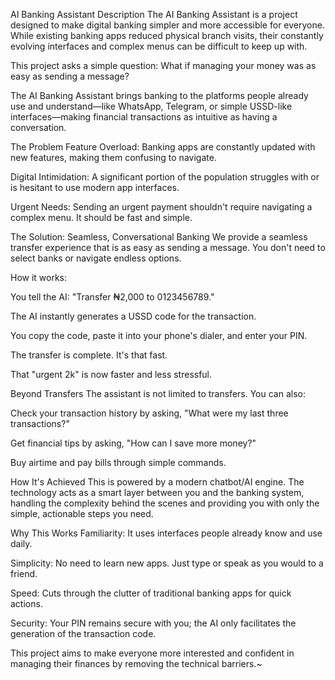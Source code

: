 AI Banking Assistant
Description
The AI Banking Assistant is a project designed to make digital banking simpler and more accessible for everyone. While existing banking apps reduced physical branch visits, their constantly evolving interfaces and complex menus can be difficult to keep up with.

This project asks a simple question: What if managing your money was as easy as sending a message?

The AI Banking Assistant brings banking to the platforms people already use and understand—like WhatsApp, Telegram, or simple USSD-like interfaces—making financial transactions as intuitive as having a conversation.

The Problem
Feature Overload: Banking apps are constantly updated with new features, making them confusing to navigate.

Digital Intimidation: A significant portion of the population struggles with or is hesitant to use modern app interfaces.

Urgent Needs: Sending an urgent payment shouldn't require navigating a complex menu. It should be fast and simple.

The Solution: Seamless, Conversational Banking
We provide a seamless transfer experience that is as easy as sending a message. You don't need to select banks or navigate endless options.

How it works:

You tell the AI: "Transfer ₦2,000 to 0123456789."

The AI instantly generates a USSD code for the transaction.

You copy the code, paste it into your phone's dialer, and enter your PIN.

The transfer is complete. It's that fast.

That "urgent 2k" is now faster and less stressful.

Beyond Transfers
The assistant is not limited to transfers. You can also:

Check your transaction history by asking, "What were my last three transactions?"

Get financial tips by asking, "How can I save more money?"

Buy airtime and pay bills through simple commands.

How It's Achieved
This is powered by a modern chatbot/AI engine. The technology acts as a smart layer between you and the banking system, handling the complexity behind the scenes and providing you with only the simple, actionable steps you need.

Why This Works
Familiarity: It uses interfaces people already know and use daily.

Simplicity: No need to learn new apps. Just type or speak as you would to a friend.

Speed: Cuts through the clutter of traditional banking apps for quick actions.

Security: Your PIN remains secure with you; the AI only facilitates the generation of the transaction code.

This project aims to make everyone more interested and confident in managing their finances by removing the technical barriers.~